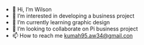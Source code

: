 - 👋 Hi, I’m Wilson
- 👀 I’m interested in developing a business project 
- 🌱 I’m currently learning graphic design 
- 💞️ I’m looking to collaborate on Pi business project 
- 📫 How to reach me kumah95.aw34@gmail.con

<!---
kumah95/kumah95 is a ✨ special ✨ repository because its `README.md` (this file) appears on your GitHub profile.
You can click the Preview link to take a look at your changes.
--->

